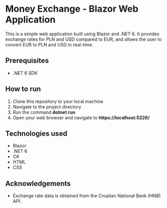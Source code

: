 # Money Exchange - Blazor Web Application
This is a simple web application built using Blazor and .NET 6. It provides exchange rates for PLN and USD compared to EUR, and allows the user to convert EUR to PLN and USD in real-time.

## Prerequisites
* .NET 6 SDK

## How to run
1. Clone this repository to your local machine
2. Navigate to the project directory
3. Run the command **dotnet run**
4. Open your web browser and navigate to **https://localhost:5226/**

## Technologies used
* Blazor
* .NET 6
* C#
* HTML
* CSS

## Acknowledgements
* Exchange rate data is obtained from the Croatian National Bank (HNB) API.

